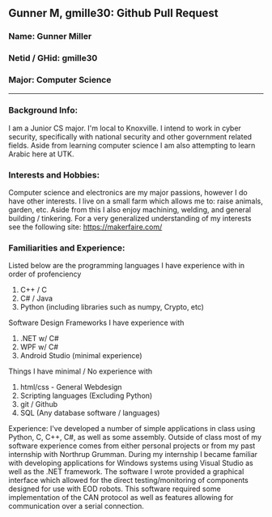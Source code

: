 ## Gunner M, gmille30: Github Pull Request

### Name: Gunner Miller
### Netid / GHid: gmille30
### Major: Computer Science
---
### Background Info:
I am a Junior CS major. I'm local to Knoxville. I intend to work in cyber security, specifically with national security and other government related fields. Aside from learning computer science I am also attempting to learn Arabic here at UTK.
     
### Interests and Hobbies:
Computer science and electronics are my major passions, however I do have other interests. I live on a small farm which allows me to: raise animals, garden, etc. Aside from this I also enjoy machining, welding, and general building / tinkering. For a very generalized understanding of my interests see the following site: https://makerfaire.com/

### Familiarities and Experience:
Listed below are the programming languages I have experience with in order of profenciency
1. C++ / C
1. C# / Java
1. Python (including libraries such as numpy, Crypto, etc)

Software Design Frameworks I have experience with
1. .NET w/ C#
1. WPF w/ C#
1. Android Studio (minimal experience)

Things I have minimal / No experience with
1. html/css - General Webdesign
1. Scripting languages (Excluding Python)
1. git / Github
1. SQL (Any database software / languages)

Experience:
I've developed a number of simple applications in class using Python, C, C++, C#, as well as some assembly. Outside of class most of my software experience comes from either personal projects or from my past internship with Northrup Grumman. During my internship I became familiar with developing applications for Windows systems using Visual Studio as well as the .NET framework. The software I wrote provided a graphical interface which allowed for the direct testing/monitoring of components designed for use with EOD robots. This software required some implementation of the CAN protocol as well as features allowing for communication over a serial connection.
